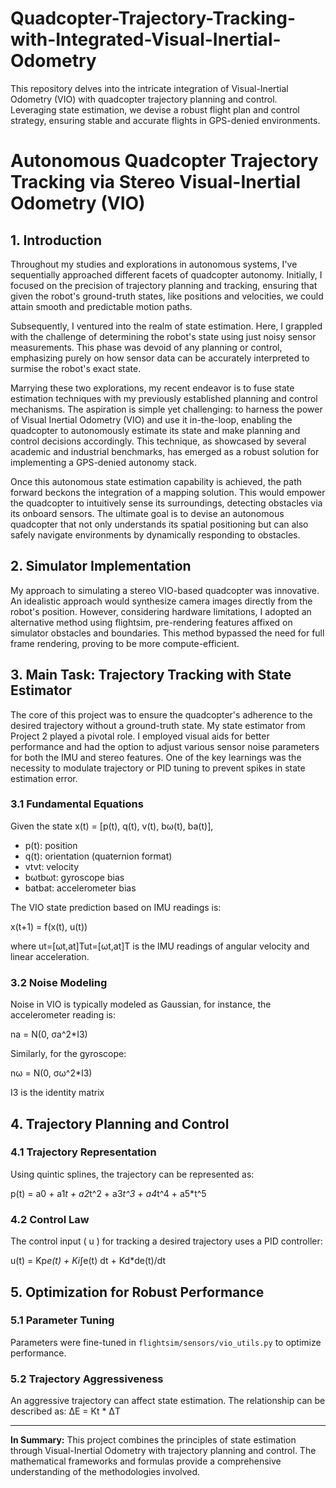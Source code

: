 # Quadcopter-Trajectory-Tracking-with-Integrated-Visual-Inertial-Odometry
This repository delves into the intricate integration of Visual-Inertial Odometry (VIO) with quadcopter trajectory planning and control. Leveraging state estimation, we devise a robust flight plan and control strategy, ensuring stable and accurate flights in GPS-denied environments.

# Autonomous Quadcopter Trajectory Tracking via Stereo Visual-Inertial Odometry (VIO)

## 1. Introduction

Throughout my studies and explorations in autonomous systems, I've sequentially approached different facets of quadcopter autonomy. Initially, I focused on the precision of trajectory planning and tracking, ensuring that given the robot's ground-truth states, like positions and velocities, we could attain smooth and predictable motion paths.

Subsequently, I ventured into the realm of state estimation. Here, I grappled with the challenge of determining the robot's state using just noisy sensor measurements. This phase was devoid of any planning or control, emphasizing purely on how sensor data can be accurately interpreted to surmise the robot's exact state.

Marrying these two explorations, my recent endeavor is to fuse state estimation techniques with my previously established planning and control mechanisms. The aspiration is simple yet challenging: to harness the power of Visual Inertial Odometry (VIO) and use it in-the-loop, enabling the quadcopter to autonomously estimate its state and make planning and control decisions accordingly. This technique, as showcased by several academic and industrial benchmarks, has emerged as a robust solution for implementing a GPS-denied autonomy stack.

Once this autonomous state estimation capability is achieved, the path forward beckons the integration of a mapping solution. This would empower the quadcopter to intuitively sense its surroundings, detecting obstacles via its onboard sensors. The ultimate goal is to devise an autonomous quadcopter that not only understands its spatial positioning but can also safely navigate environments by dynamically responding to obstacles.

## 2. Simulator Implementation

My approach to simulating a stereo VIO-based quadcopter was innovative. An idealistic approach would synthesize camera images directly from the robot's position. However, considering hardware limitations, I adopted an alternative method using flightsim, pre-rendering features affixed on simulator obstacles and boundaries. This method bypassed the need for full frame rendering, proving to be more compute-efficient.

## 3. Main Task: Trajectory Tracking with State Estimator

The core of this project was to ensure the quadcopter's adherence to the desired trajectory without a ground-truth state. My state estimator from Project 2 played a pivotal role. I employed visual aids for better performance and had the option to adjust various sensor noise parameters for both the IMU and stereo features. One of the key learnings was the necessity to modulate trajectory or PID tuning to prevent spikes in state estimation error.

### 3.1 Fundamental Equations

Given the state x(t) = [p(t), q(t), v(t), bω(t), ba(t)],

- p(t): position
- q(t): orientation (quaternion format)
- vtvt​: velocity
- bωtbωt​: gyroscope bias
- batbat​: accelerometer bias

The VIO state prediction based on IMU readings is:

x(t+1) = f(x(t), u(t))

where ut=[ωt,at]Tut​=[ωt​,at​]T is the IMU readings of angular velocity and linear acceleration.

### 3.2 Noise Modeling

Noise in VIO is typically modeled as Gaussian, for instance, the accelerometer reading is:

na = N(0, σa^2*I3)

Similarly, for the gyroscope:

nω = N(0, σω^2*I3)

I3 is the identity matrix

## 4. Trajectory Planning and Control

### 4.1 Trajectory Representation

Using quintic splines, the trajectory can be represented as:

p(t) = a0 + a1*t + a2*t^2 + a3*t^3 + a4*t^4 + a5*t^5

### 4.2 Control Law

The control input \( u \) for tracking a desired trajectory uses a PID controller:

u(t) = Kp*e(t) + Ki*∫e(t) dt + Kd*de(t)/dt

## 5. Optimization for Robust Performance

### 5.1 Parameter Tuning

Parameters were fine-tuned in `flightsim/sensors/vio_utils.py` to optimize performance.

### 5.2 Trajectory Aggressiveness

An aggressive trajectory can affect state estimation. The relationship can be described as:
ΔE = Kt * ΔT

---

**In Summary:** This project combines the principles of state estimation through Visual-Inertial Odometry with trajectory planning and control. The mathematical frameworks and formulas provide a comprehensive understanding of the methodologies involved.

